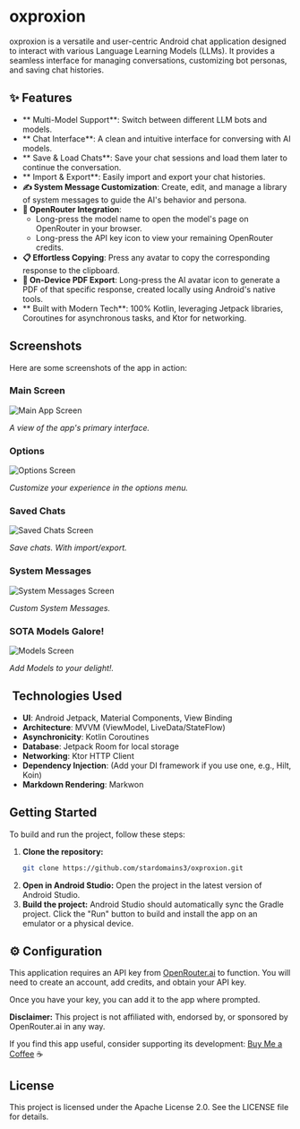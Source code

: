 # oxproxion

oxproxion is a versatile and user-centric Android chat application designed to interact with various Language Learning Models (LLMs). It provides a seamless interface for managing conversations, customizing bot personas, and saving chat histories.

## ✨ Features

- ** Multi-Model Support**: Switch between different LLM bots and models.
- ** Chat Interface**: A clean and intuitive interface for conversing with AI models.
- ** Save & Load Chats**: Save your chat sessions and load them later to continue the conversation.
- ** Import & Export**: Easily import and export your chat histories.
- **✍️ System Message Customization**: Create, edit, and manage a library of system messages to guide the AI's behavior and persona.
- **🔗 OpenRouter Integration**:
    - Long-press the model name to open the model's page on OpenRouter in your browser.
    - Long-press the API key icon to view your remaining OpenRouter credits.
- **📋 Effortless Copying**: Press any avatar to copy the corresponding response to the clipboard.
- **📄 On-Device PDF Export**: Long-press the AI avatar icon to generate a PDF of that specific response, created locally using Android's native tools.
- ** Built with Modern Tech**: 100% Kotlin, leveraging Jetpack libraries, Coroutines for asynchronous tasks, and Ktor for networking.

## Screenshots

Here are some screenshots of the app in action:

### Main Screen
![Main App Screen](screenshots/mainscreensmall.webp)

*A view of the app's primary interface.*

### Options
![Options Screen](screenshots/optionssmall.webp)

*Customize your experience in the options menu.*

### Saved Chats
![Saved Chats Screen](screenshots/savedsmall.webp)

*Save chats. With import/export.*

### System Messages
![System Messages Screen](screenshots/sysmesssmall.webp)

*Custom System Messages.*

### SOTA Models Galore! 
![Models Screen](screenshots/modelssmall.webp)

*Add Models to your delight!.*

## ️ Technologies Used

- **UI**: Android Jetpack, Material Components, View Binding
- **Architecture**: MVVM (ViewModel, LiveData/StateFlow)
- **Asynchronicity**: Kotlin Coroutines
- **Database**: Jetpack Room for local storage
- **Networking**: Ktor HTTP Client
- **Dependency Injection**: (Add your DI framework if you use one, e.g., Hilt, Koin)
- **Markdown Rendering**: Markwon

##  Getting Started

To build and run the project, follow these steps:

1.  **Clone the repository:**
    ```bash
    git clone https://github.com/stardomains3/oxproxion.git
    ```
2.  **Open in Android Studio:**
    Open the project in the latest version of Android Studio.
3.  **Build the project:**
    Android Studio should automatically sync the Gradle project. Click the "Run" button to build and install the app on an emulator or a physical device.

## ⚙️ Configuration

This application requires an API key from [OpenRouter.ai](https://openrouter.ai/) to function. You will need to create an account, add credits, and obtain your API key.

Once you have your key, you can add it to the app where prompted.

**Disclaimer:** This project is not affiliated with, endorsed by, or sponsored by OpenRouter.ai in any way.

If you find this app useful, consider supporting its development: [Buy Me a Coffee](https://www.buymeacoffee.com/oxproxion) ☕

##  License

This project is licensed under the Apache License 2.0. See the LICENSE file for details.
